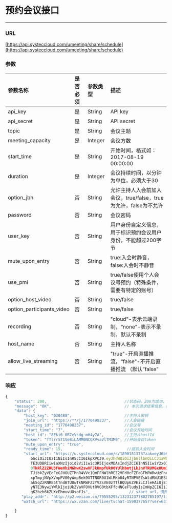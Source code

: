 # 预约会议接口

---

### URL

[https://api.systeccloud.com/umeeting/share/schedule](https://api.systeccloud.com/umeeting/share/schedule)

### 参数

| 参数名称 | 是否必须 | 参数类型 | 描述 |
| :--- | :--- | :--- | :--- |
| api\_key | 是 | String | API key |
| api\_secret | 是 | String | API secret |
| topic | 是 | String | 会议主题 |
| meeting\_capacity | 是 | Integer | 会议方数 |
| start\_time | 是 | String | 开始时间，格式如：2017-08-19 00:00:00 |
| duration | 是 | Integer | 会议持续时间，以分钟为单位，必须大于30 |
| option\_jbh | 否 | String | 允许主持人入会前加入会议，true/false，true为允许，false为不允许 |
| password | 否 | String | 会议密码 |
| user\_key | 否 | String | 用户身份自定义信息，用于标识预约会议用户身份，不能超过200字节 |
| mute\_upon\_entry | 否 | String | true:入会时静音，false:入会时不静音 |
| use\_pmi | 否 | String | true/false使用个人会议号预约（特殊条件，需要有特定的账号） |
| option\_host\_video | 否 | String | true/false |
| option\_participants\_video | 否 | String | true/false |
| recording | 否 | String | "cloud"-表示云端录制，“none"-表示不录制，默认不录制 |
| host\_name | 否 | String | 主持人名称 |
| allow\_live\_streaming | 否 | String | "true"-开启直播推流，“false"-不开启直播推流 （默认”false" |

### 响应

```js
{
    "status": 200,                                  //状态码，200为成功，其他值为失败
    "message": "OK",                                // 本次请求结果信息，如果为错误时，即为详细的错误信息
    "data": {
        "host_key": "030488",                       //主持人密钥
        "join_url": "https://**/j/1770498237",      //入会链接
        "meeting_id": "1770498237",                 //会议号  
        "start_time": "7",                          //会议开始时间   
        "host_id": "8Eki6-0R7eVsdg-mH4y7A",         //主持人hostId
        "token": "fTlrrST1Ve8iLAMM0NCQXVvaVlTM3M9", //开始会议token
        "mute_upon_entry": "true",
        "ready_time": 15,                            //提前入会时间
        "start_url": "https://u.systeccloud.com/s/1890181373?zak=eyJ6bV9za20iOiJ6bV9vMm0iLCJh
           bGciOiJIUzI1NiIsInR5cCI6IkpXVCJ9.eyJhdWQiOiJjbGllbnQiLCJ1aWQiOiJMLXpMcXFxd1FfaWVtVUlqZ
           TE3UDBRIiwiaXNzIjoid2ViIiwic3R5IjoxMDAsIndjZCI6InN5IiwiY2x0IjowLCJzdGsiOiJuaWtkOG53STN
           0TkRlZ2ZRU3FWeHhiMGhwX2swVFJkUmpfUk00YUlhbmtjLkJnVTRUMGxOUm1ReVZtRjZjRXRsUWpOUmIyU
           TJibkZyVEdFeGJHOUZTMnR4VVc1QmFFNWlhREZ2VFd0cFZFaGFhRWRwUzFneFdWcEJQVDFBTVdZMU1UUmxOem
           xpTmpjNVpXVmpPV00yWmpBek9XTTNOR0U1WlRKbU4yRTNPVEZsWldRNU1ESXhPRE5oTmpZMVlUSmlPR1UyTURW
           ak5qZzRNRE5tTndBTU0wTkNRWFZ2YVZsVE0zTTlBQUp6ZVEiLCJleHAiOjE1ODUxMzIzNzcsImlhdCI6MTU4NTE
           yNTE3NywiYWlkIjoiUkZVaVFOVUtRVG0tbXFfcHNCeFludyIsImNpZCI6IiJ9.-qzrBzHf66b06ruZpt4
           gK2bzh6kZUXcEhmuvUOsofJs",                 // start_url，慎用
       "play_addr": "http://p2.weizan.cn/79555295/132312377802785197/live.m3u8",            // 视频地址
       "watch_url": "https://wx.vzan.com/live/tvchat-1590377657?ver=637223897808876626"     // 观看地址

    }
}
```



